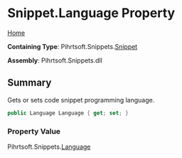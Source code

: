 <a name="_top"></a>

# Snippet\.Language Property

[Home](../../../../README.md#_top)

**Containing Type**: Pihrtsoft\.Snippets\.[Snippet](../README.md#_top)

**Assembly**: Pihrtsoft\.Snippets\.dll

## Summary

Gets or sets code snippet programming language\.

```csharp
public Language Language { get; set; }
```

### Property Value

Pihrtsoft\.Snippets\.[Language](../../Language/README.md#_top)

